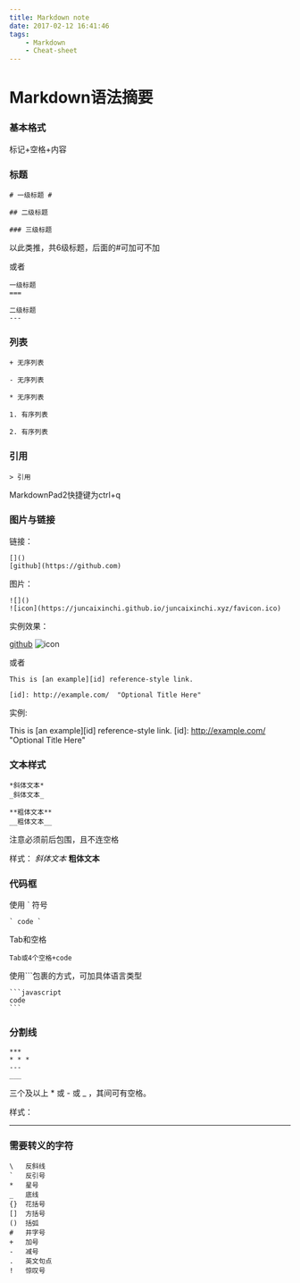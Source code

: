 ```yaml
---
title: Markdown note
date: 2017-02-12 16:41:46
tags: 
    - Markdown
    - Cheat-sheet
---
```


Markdown语法摘要
===

### 基本格式

标记+空格+内容

<!-- more -->

### 标题

    # 一级标题 #
    
    ## 二级标题
    
    ### 三级标题

以此类推，共6级标题，后面的\#可加可不加

或者

    一级标题  
    ===
    
    二级标题  
    ---

### 列表

    + 无序列表
    
    - 无序列表
    
    * 无序列表
    
    1. 有序列表
    
    2. 有序列表
### 引用

    > 引用

MarkdownPad2快捷键为ctrl+q

### 图片与链接

链接：

    []()
    [github](https://github.com)

图片：

    ![]()
    ![icon](https://juncaixinchi.github.io/juncaixinchi.xyz/favicon.ico)

实例效果：

[github](https://github.com) ![icon](https://juncaixinchi.github.io/juncaixinchi.xyz/favicon.ico)

或者

    This is [an example][id] reference-style link.
        
    [id]: http://example.com/  "Optional Title Here"

实例:

This is [an example][id] reference-style link.
[id]: http://example.com/  "Optional Title Here"

### 文本样式
    
    *斜体文本*
    _斜体文本_
    
    **粗体文本**
    __粗体文本__

注意必须前后包围，且不连空格

样式： *斜体文本*  __粗体文本__

### 代码框

使用 ` 符号

    ` code `

Tab和空格
    
    Tab或4个空格+code

使用```包裹的方式，可加具体语言类型

    ```javascript
    code
    ```

### 分割线

    ***
    * * *
    ---
    ___

三个及以上 * 或 - 或 _ ，其间可有空格。

样式：

***

### 需要转义的字符

    \   反斜线
    `   反引号
    *   星号
    _   底线
    {}  花括号
    []  方括号
    ()  括弧
    #   井字号
    +   加号
    -   减号
    .   英文句点
    !   惊叹号